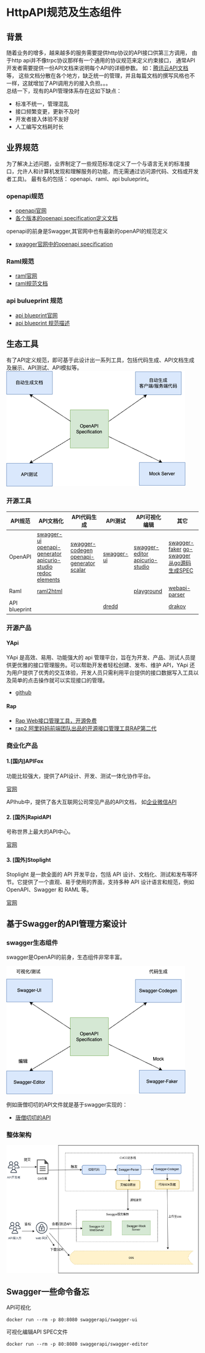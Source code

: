 # HttpAPI规范及生态组件
## 背景
随着业务的增多，越来越多的服务需要提供http协议的API接口供第三方调用， 由于http api并不像trpc协议那样有一个通用的协议规范来定义约束接口， 通常API开发者需要提供一份API文档来说明每个API的详细参数。
如：[腾讯云API文档](https://cloud.tencent.com/document/product/213/15692) 等， 这些文档分散在各个地方，缺乏统一的管理，并且每篇文档的撰写风格也不一样，这就增加了API调用方的接入负担。。。  
总结一下，现有的API管理体系存在这如下缺点： 

- 标准不统一，管理混乱  
- 接口频繁变更，更新不及时  
- 开发者接入体验不友好  
- 人工编写文档耗时长  

## 业界规范
为了解决上述问题，业界制定了一些规范标准(定义了一个与语言无关的标准接口，允许人和计算机发现和理解服务的功能，而无需通过访问源代码、文档或开发者工具)。
最有名的包括： openapi、raml、api bulueprint。

### openapi规范

- [openapi官网](https://www.openapis.org/)
- [各个版本的openapi specification定义文档](https://github.com/OAI/OpenAPI-Specification/blob/main/versions/3.0.0.md)

openapi的前身是Swagger,其官网中也有最新的openAPI的规范定义
- [swagger官网中的openapi specification](https://swagger.io/specification/)

### Raml规范
- [raml官网](https://raml.org/)
- [raml规范文档](https://github.com/raml-org/raml-spec/tree/master/versions)
 
### api bulueprint 规范
- [api blueprint官网](https://apiblueprint.org/)
- [api blueprint 规范描述](https://github.com/apiaryio/api-blueprint/blob/master/API%20Blueprint%20Specification.md)

## 生态工具
有了API定义规范，即可基于此设计出一系列工具，包括代码生成、API文档生成及展示、API测试、API模拟等。  
![API tools](https://github.com/erikluo/erikluo.github.io/blob/main/docs/img/openapi-tools.drawio.png)

 
### 开源工具
|API规范|	API文档化|	API代码生成	|API测试	|API可视化编辑	|其它|
|--------|--------|--------|--------|--------|--------|
|OpenAPI|	[swagger-ui](https://github.com/swagger-api/swagger-ui) [openapi-generator](https://github.com/OpenAPITools/openapi-generator)  [apicurio-studio](https://github.com/Apicurio/apicurio-studio) [redoc](https://github.com/Redocly/redoc) [elements](https://github.com/stoplightio/elements)|	[swagger-codegen](https://github.com/swagger-api/swagger-codegen) [openapi-generator](https://github.com/OpenAPITools/openapi-generator) [scalar](https://github.com/scalar/scalar) |[swagger-ui](https://github.com/swagger-api/swagger-ui)	| [swagger-editor](https://github.com/swagger-api/swagger-editor) [apicurio-studio](https://github.com/Apicurio/apicurio-studio)	| [swagger-faker](https://github.com/reeli/swagger-faker) [go-swagger](https://github.com/go-swagger/go-swagger) [从go源码生成SPEC](https://github.com/go-swagger/go-swagger#generate-a-spec-from-source)|
|Raml|[raml2html](https://github.com/raml2html/raml2html)	|||[playground](https://github.com/raml-org/playground)	|[webapi-parser](https://github.com/raml-org/webapi-parser)|
|API blueprint|	| |	[dredd](https://github.com/apiaryio/dredd)	| |[drakov](https://github.com/Aconex/drakov)|

### 开源产品
#### YApi
YApi 是高效、易用、功能强大的 api 管理平台，旨在为开发、产品、测试人员提供更优雅的接口管理服务。可以帮助开发者轻松创建、发布、维护 API，YApi 还为用户提供了优秀的交互体验，开发人员只需利用平台提供的接口数据写入工具以及简单的点击操作就可以实现接口的管理。

- [github](https://github.com/YMFE/yapi)

#### Rap
- [Rap Web接口管理工具，开源免费](https://github.com/thx/RAP)
- [rap2 阿里妈妈前端团队出品的开源接口管理工具RAP第二代](https://github.com/thx/rap2-delos)

  
### 商业化产品
#### 1.[国内]APIFox
功能比较强大，提供了API设计、开发、测试一体化协作平台。  

[官网](https://apifox.com/)

APIhub中，提供了各大互联网公司常见产品的API文档， 如[企业微信API](https://qiyeweixin.apifox.cn/api-10061204)

#### 2. [国外]RapidAPI

号称世界上最大的API中心。  

[官网](https://rapidapi.com/)

#### 3. [国外]Stoplight
Stoplight 是一款全面的 API 开发平台，包括 API 设计、文档化、测试和发布等环节。它提供了一个直观、易于使用的界面，支持多种 API 设计语言和规范，例如 OpenAPI、Swagger 和 RAML 等。 

[官网](https://stoplight.io/)


## 基于Swagger的API管理方案设计
### swagger生态组件
swagger是OpenAPI的前身，生态组件非常丰富。  

![](https://github.com/erikluo/erikluo.github.io/blob/main/docs/img/openapi-swagger.drawio.png)

例如唐僧叨叨的API文件就是基于swagger实现的： 
- [唐僧叨叨的API](https://apidocs.botgate.cn/)
  
 
### 整体架构


![](https://github.com/erikluo/erikluo.github.io/blob/main/docs/img/api-arch.drawio.png)


## Swagger一些命令备忘

API可视化
```
docker run --rm -p 80:8080 swaggerapi/swagger-ui
```

可视化编辑API SPEC文件
```
docker run --rm -p 80:8080 swaggerapi/swagger-editor
```

